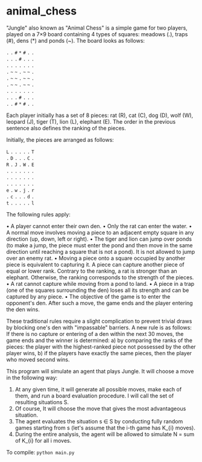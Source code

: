# animal_chess
"Jungle" also known as "Animal Chess" is a simple game for two players, played on a 7×9 board containing 4 types of squares: meadows (.), traps (#), dens (*) and ponds (~). The board looks as follows:

`.` `.` `#` `*` `#` `.` `.`  
`.` `.` `.` `#` `.` `.` `.`  
`.` `.` `.` `.` `.` `.` `.`  
`.` `~` `~` `.` `~` `~` `.`  
`.` `~` `~` `.` `~` `~` `.`  
`.` `~` `~` `.` `~` `~` `.`  
`.` `.` `.` `.` `.` `.` `.`  
`.` `.` `.` `#` `.` `.` `.`  
`.` `.` `#` `*` `#` `.` `.`  

Each player initially has a set of 8 pieces: rat (R), cat (C), dog (D), wolf (W), leopard (J), tiger (T), lion (L), elephant (E). The order in the previous sentence also defines the ranking of the pieces.

Initially, the pieces are arranged as follows:

`L` `.` `.` `.` `.` `.` `T`  
`.` `D` `.` `.` `.` `C` `.`  
`R` `.` `J` `.` `W` `.` `E`  
`.` `.` `.` `.` `.` `.` `.`  
`.` `.` `.` `.` `.` `.` `.`  
`.` `.` `.` `.` `.` `.` `.`  
`e` `.` `w` `.` `j` `.` `r`  
`.` `c` `.` `.` `.` `d` `.`  
`t` `.` `.` `.` `.` `.` `l`  

The following rules apply:

• A player cannot enter their own den.
• Only the rat can enter the water.
• A normal move involves moving a piece to an adjacent empty square in any direction (up, down, left or right).
• The tiger and lion can jump over ponds (to make a jump, the piece must enter the pond and then move in the same direction until reaching a square that is not a pond). It is not allowed to jump over an enemy rat.
• Moving a piece onto a square occupied by another piece is equivalent to capturing it. A piece can capture another piece of equal or lower rank. Contrary to the ranking, a rat is stronger than an elephant. Otherwise, the ranking corresponds to the strength of the pieces.
• A rat cannot capture while moving from a pond to land.
• A piece in a trap (one of the squares surrounding the den) loses all its strength and can be captured by any piece.
• The objective of the game is to enter the opponent's den. After such a move, the game ends and the player entering the den wins.

These traditional rules require a slight complication to prevent trivial draws by blocking one's den with "impassable" barriers. A new rule is as follows: If there is no capture or entering of a den within the next 30 moves, the game ends and the winner is determined:
a) by comparing the ranks of the pieces: the player with the highest-ranked piece not possessed by the other player wins,
b) if the players have exactly the same pieces, then the player who moved second wins.

This program will simulate an agent that plays Jungle. It will choose a move in the following way:

1) At any given time, it will generate all possible moves, make each of them, and run a board evaluation procedure. I will call the set of resulting situations S.
2) Of course, It will choose the move that gives the most advantageous situation.
3) The agent evaluates the situation s ∈ S by conducting fully random games starting from s (let's assume that the i-th game has K_{i} moves).
4) During the entire analysis, the agent will be allowed to simulate N = sum of K_{i} for all i moves. 

To compile: ``python main.py``
